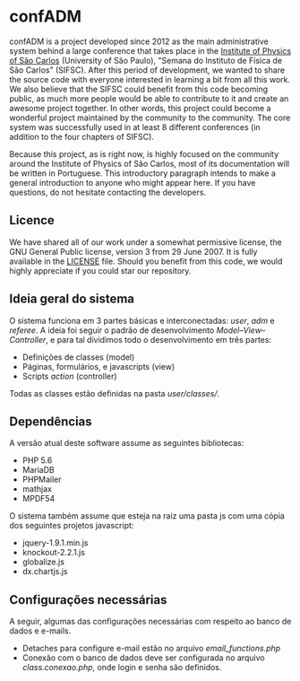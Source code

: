 confADM
====

confADM is a project developed since 2012 as the main administrative system behind a large conference that takes place in the [Institute of Physics of São Carlos](http://www.ifsc.usp.br/) (University of São Paulo), "Semana do Instituto de Física de São Carlos" (SIFSC). After this period of development, we wanted to share the source code with everyone interested in learning a bit from all this work. We also believe that the SIFSC could benefit from this code becoming public, as much more people would be able to contribute to it and create an awesome project together. In other words, this project could become a wonderful project maintained by the community to the community. The core system was successfully used in at least 8 different conferences (in addition to the four chapters of SIFSC).

Because this project, as is right now, is highly focused on the community around the Institute of Physics of São Carlos, most of its documentation will be written in Portuguese. This introductory paragraph intends to make a general introduction to anyone who might appear here. If you have questions, do not hesitate contacting the developers.


Licence
---

We have shared all of our work under a somewhat permissive license, the GNU
General Public license, version 3 from 29 June 2007. It is fully available in
the [LICENSE](https://github.com/VandroiyLabs/confADM/blob/master/LICENSE) file.
Should you benefit from this code, we would highly appreciate if you could star
our repository.


Ideia geral do sistema
---

O sistema funciona em 3 partes básicas e interconectadas: _user_, _adm_ e _referee_. A ideia foi seguir o padrão de desenvolvimento _Model–View–Controller_, e para tal dividimos todo o desenvolvimento em três partes:

* Definições de classes (model)
* Páginas, formulários, e javascripts (view)
* Scripts _action_ (controller)

Todas as classes estão definidas na pasta _user/classes/_.

Dependências
----

A versão atual deste software assume as seguintes bibliotecas:

* PHP 5.6
* MariaDB
* PHPMailer
* mathjax
* MPDF54

O sistema também assume que esteja na raiz uma pasta js com uma cópia dos seguintes projetos javascript:

* jquery-1.9.1.min.js
* knockout-2.2.1.js
* globalize.js
* dx.chartjs.js



Configurações necessárias
---

A seguir, algumas das configurações necessárias com respeito ao banco de dados e e-mails.

* Detaches para configure e-mail estão no arquivo _email_functions.php_
* Conexão com o banco de dados deve ser configurada no arquivo _class.conexao.php_, onde login e senha são definidos.
